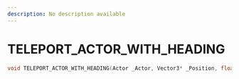 ```yaml
---
description: No description available 
---
```


# TELEPORT_ACTOR_WITH_HEADING

```cpp
void TELEPORT_ACTOR_WITH_HEADING(Actor _Actor, Vector3* _Position, float _Heading, bool _UnkFlag0, bool _UnkFlag1, bool _UnkFlag2);
```